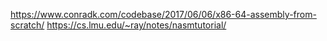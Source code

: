https://www.conradk.com/codebase/2017/06/06/x86-64-assembly-from-scratch/
https://cs.lmu.edu/~ray/notes/nasmtutorial/
